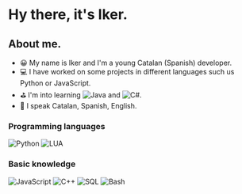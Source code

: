 # Hy there, it's Iker.

## About me.

- 😀 My name is Iker and I'm a young Catalan (Spanish) developer.
- 💻 I have worked on some projects in different languages such us Python or JavaScript.
- ⛳ I'm into learning ![Java](https://img.shields.io/badge/-Java-000?&logo=java) and ![C#](https://img.shields.io/badge/-C%20sharp-000?&logo=c-sharp).
- 💬 I speak Catalan, Spanish, English. 
### Programming languages
![Python](https://img.shields.io/badge/-Python-000?&logo=Python)
![LUA](https://img.shields.io/badge/-Lua-000?&logo=LUA)

### Basic knowledge
![JavaScript](https://img.shields.io/badge/-JavaScript-000?&logo=JavaScript)
![C++](https://img.shields.io/badge/-C++-000?&logo=cplusplus)
![SQL](https://img.shields.io/badge/-SQL-000?&logo=mysql)
![Bash](https://img.shields.io/badge/-Bash-000?&logo=linux)

